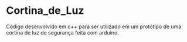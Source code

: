 # Cortina_de_Luz
Código desenvolvido em c++ para ser utilizado em um protótipo de uma cortina de luz de segurança feita com arduino.
